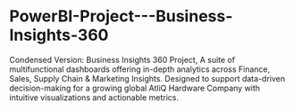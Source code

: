 # PowerBI-Project---Business-Insights-360
Condensed Version: Business Insights 360 Project, A suite of multifunctional dashboards offering in-depth analytics across Finance, Sales, Supply Chain &amp; Marketing Insights. Designed to support data-driven decision-making for a growing global AtliQ Hardware Company with intuitive visualizations and actionable metrics.
